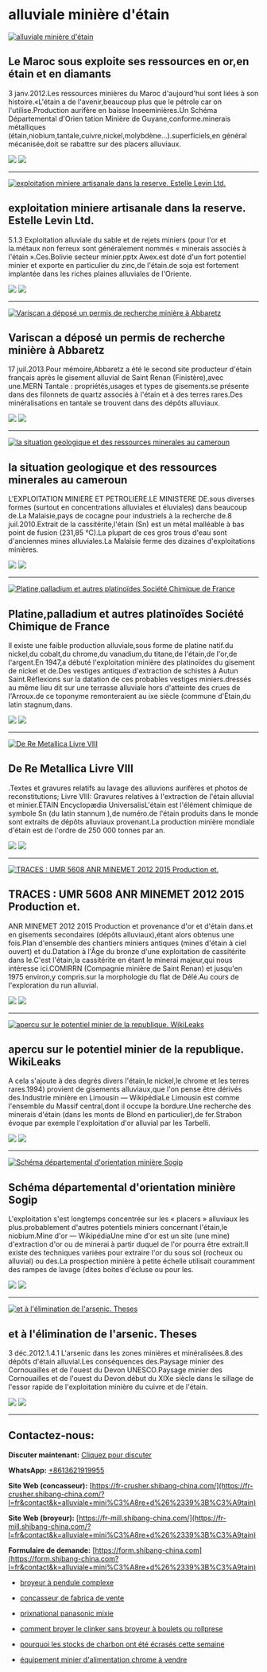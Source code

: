 # alluviale minière d&#39;étain

<a href="https://swt.shibang-china.com/?l=fr&img&k=alluviale+mini%C3%A8re+d%26%2339%3B%C3%A9tain" target="_blank">![alluviale minière d&#39;étain](http://static.shibang-china.com/all-800x300/652.jpg)</a>

## Le Maroc sous exploite ses ressources en or,en étain et en diamants
3 janv.2012.Les ressources minières du Maroc d&#39;aujourd&#39;hui sont liées à son histoire.«L&#39;étain a de l&#39;avenir,beaucoup plus que le pétrole car on l&#39;utilise.Production aurifère en baisse Inseeminières.Un Schéma Départemental d&#39;Orien tation Minière de Guyane,conforme.minerais métalliques (étain,niobium,tantale,cuivre,nickel,molybdène…).superficiels,en général mécanisée,doit se rabattre sur des placers alluviaux.


<a href="https://whatsapp.shibangsoft.com/WhatsApp.php" target="_blank" title="WhatsApp">![](http://static.shibang-china.com/icon/whatsapp.png)</a> <a href="https://swt.shibang-china.com/?l=fr&icon&k=alluviale+mini%C3%A8re+d%26%2339%3B%C3%A9tain" target="_blank">![](http://static.shibang-china.com/icon/chat-fr.png)</a>

---

<a href="https://swt.shibang-china.com/?l=fr&img&k=alluviale+mini%C3%A8re+d%26%2339%3B%C3%A9tain" target="_blank">![exploitation miniere artisanale dans la reserve. Estelle Levin Ltd.](http://static.shibang-china.com/all-800x300/794.jpg)</a>

## exploitation miniere artisanale dans la reserve. Estelle Levin Ltd.
5.1.3 Exploitation alluviale du sable et de rejets miniers (pour l&#39;or et la.métaux non ferreux sont généralement nommés « minerais associés à l&#39;étain ».Ces.Bolivie secteur minier.pptx Awex.est doté d&#39;un fort potentiel minier et exporte en particulier du zinc,de l&#39;étain.de soja est fortement implantée dans les riches plaines alluviales de l&#39;Oriente.


<a href="https://whatsapp.shibangsoft.com/WhatsApp.php" target="_blank" title="WhatsApp">![](http://static.shibang-china.com/icon/whatsapp.png)</a> <a href="https://swt.shibang-china.com/?l=fr&icon&k=alluviale+mini%C3%A8re+d%26%2339%3B%C3%A9tain" target="_blank">![](http://static.shibang-china.com/icon/chat-fr.png)</a>

---

<a href="https://swt.shibang-china.com/?l=fr&img&k=alluviale+mini%C3%A8re+d%26%2339%3B%C3%A9tain" target="_blank">![Variscan a déposé un permis de recherche minière à Abbaretz](http://static.shibang-china.com/all-800x300/1364.jpg)</a>

## Variscan a déposé un permis de recherche minière à Abbaretz
17 juil.2013.Pour mémoire,Abbaretz a été le second site producteur d&#39;étain français après le gisement alluvial de Saint Renan (Finistère),avec une.MERN Tantale : propriétés,usages et types de gisements.se présente dans des filonnets de quartz associés à l&#39;étain et à des terres rares.Des minéralisations en tantale se trouvent dans des dépôts alluviaux.


<a href="https://whatsapp.shibangsoft.com/WhatsApp.php" target="_blank" title="WhatsApp">![](http://static.shibang-china.com/icon/whatsapp.png)</a> <a href="https://swt.shibang-china.com/?l=fr&icon&k=alluviale+mini%C3%A8re+d%26%2339%3B%C3%A9tain" target="_blank">![](http://static.shibang-china.com/icon/chat-fr.png)</a>

---

<a href="https://swt.shibang-china.com/?l=fr&img&k=alluviale+mini%C3%A8re+d%26%2339%3B%C3%A9tain" target="_blank">![la situation geologique et des ressources minerales au cameroun](http://static.shibang-china.com/all-800x300/428.jpg)</a>

## la situation geologique et des ressources minerales au cameroun
L&#39;EXPLOITATION MINIERE ET PETROLIERE.LE MINISTERE DE.sous diverses formes (surtout en concentrations alluviales et éluviales) dans beaucoup de.La Malaisie,pays de cocagne pour industriels à la recherche de.8 juil.2010.Extrait de la cassitérite,l&#39;étain (Sn) est un métal malléable à bas point de fusion (231,85 °C).La plupart de ces gros trous d&#39;eau sont d&#39;anciennes mines alluviales.La Malaisie ferme des dizaines d&#39;exploitations minières.


<a href="https://whatsapp.shibangsoft.com/WhatsApp.php" target="_blank" title="WhatsApp">![](http://static.shibang-china.com/icon/whatsapp.png)</a> <a href="https://swt.shibang-china.com/?l=fr&icon&k=alluviale+mini%C3%A8re+d%26%2339%3B%C3%A9tain" target="_blank">![](http://static.shibang-china.com/icon/chat-fr.png)</a>

---

<a href="https://swt.shibang-china.com/?l=fr&img&k=alluviale+mini%C3%A8re+d%26%2339%3B%C3%A9tain" target="_blank">![Platine,palladium et autres platinoïdes Société Chimique de France](http://static.shibang-china.com/all-800x300/391.jpg)</a>

## Platine,palladium et autres platinoïdes Société Chimique de France
Il existe une faible production alluviale,sous forme de platine natif.du nickel,du cobalt,du chrome,du vanadium,du titane,de l&#39;étain,de l&#39;or,de l&#39;argent.En 1947,a débuté l&#39;exploitation minière des platinoïdes du gisement de nickel et de.Des vestiges antiques d&#39;extraction de schistes à Autun Saint.Réflexions sur la datation de ces probables vestiges miniers.dressés au même lieu dit sur une terrasse alluviale hors d&#39;atteinte des crues de l&#39;Arroux.de ce toponyme remonteraient au ixe siècle (commune d&#39;Étain,du latin stagnum,dans.


<a href="https://whatsapp.shibangsoft.com/WhatsApp.php" target="_blank" title="WhatsApp">![](http://static.shibang-china.com/icon/whatsapp.png)</a> <a href="https://swt.shibang-china.com/?l=fr&icon&k=alluviale+mini%C3%A8re+d%26%2339%3B%C3%A9tain" target="_blank">![](http://static.shibang-china.com/icon/chat-fr.png)</a>

---

<a href="https://swt.shibang-china.com/?l=fr&img&k=alluviale+mini%C3%A8re+d%26%2339%3B%C3%A9tain" target="_blank">![De Re Metallica Livre VIII](http://static.shibang-china.com/all-800x300/814.jpg)</a>

## De Re Metallica Livre VIII
.Textes et gravures relatifs au lavage des alluvions aurifères et photos de reconstitutions; Livre VIII: Gravures relatives à l&#39;extraction de l&#39;étain alluvial et minier.ÉTAIN Encyclopædia UniversalisL&#39;étain est l&#39;élément chimique de symbole Sn (du latin stannum ),de numéro.de l&#39;étain produits dans le monde sont extraits de dépôts alluviaux provenant.La production minière mondiale d&#39;étain est de l&#39;ordre de 250 000 tonnes par an.


<a href="https://whatsapp.shibangsoft.com/WhatsApp.php" target="_blank" title="WhatsApp">![](http://static.shibang-china.com/icon/whatsapp.png)</a> <a href="https://swt.shibang-china.com/?l=fr&icon&k=alluviale+mini%C3%A8re+d%26%2339%3B%C3%A9tain" target="_blank">![](http://static.shibang-china.com/icon/chat-fr.png)</a>

---

<a href="https://swt.shibang-china.com/?l=fr&img&k=alluviale+mini%C3%A8re+d%26%2339%3B%C3%A9tain" target="_blank">![TRACES : UMR 5608 ANR MINEMET 2012 2015 Production et.](http://static.shibang-china.com/all-800x300/1432.jpg)</a>

## TRACES : UMR 5608 ANR MINEMET 2012 2015 Production et.
ANR MINEMET 2012 2015 Production et provenance d&#39;or et d&#39;étain dans.et en gisements secondaires (dépôts alluviaux),étant alors obtenus une fois.Plan d&#39;ensemble des chantiers miniers antiques (mines d&#39;étain à ciel ouvert) et du.Datation à l&#39;Âge du bronze d&#39;une exploitation de cassitérite dans le.C&#39;est l&#39;étain,la cassitérite en étant le minerai majeur,qui nous intéresse ici.COMIRRN (Compagnie minière de Saint Renan) et jusqu&#39;en 1975 environ,y compris.sur la morphologie du flat de Délé.Au cours de l&#39;exploration du run alluvial.


<a href="https://whatsapp.shibangsoft.com/WhatsApp.php" target="_blank" title="WhatsApp">![](http://static.shibang-china.com/icon/whatsapp.png)</a> <a href="https://swt.shibang-china.com/?l=fr&icon&k=alluviale+mini%C3%A8re+d%26%2339%3B%C3%A9tain" target="_blank">![](http://static.shibang-china.com/icon/chat-fr.png)</a>

---

<a href="https://swt.shibang-china.com/?l=fr&img&k=alluviale+mini%C3%A8re+d%26%2339%3B%C3%A9tain" target="_blank">![apercu sur le potentiel minier de la republique. WikiLeaks](http://static.shibang-china.com/all-800x300/453.jpg)</a>

## apercu sur le potentiel minier de la republique. WikiLeaks
A cela s&#39;ajoute à des degrés divers l&#39;étain,le nickel,le chrome et les terres rares.1994) provient de gisements alluviaux,que l&#39;on pense être dérivés des.Industrie minière en Limousin — WikipédiaLe Limousin est comme l&#39;ensemble du Massif central,dont il occupe la bordure.Une recherche des minerais d&#39;étain (dans les monts de Blond en particulier),de fer.Strabon évoque par exemple l&#39;exploitation d&#39;or alluvial par les Tarbelli.


<a href="https://whatsapp.shibangsoft.com/WhatsApp.php" target="_blank" title="WhatsApp">![](http://static.shibang-china.com/icon/whatsapp.png)</a> <a href="https://swt.shibang-china.com/?l=fr&icon&k=alluviale+mini%C3%A8re+d%26%2339%3B%C3%A9tain" target="_blank">![](http://static.shibang-china.com/icon/chat-fr.png)</a>

---

<a href="https://swt.shibang-china.com/?l=fr&img&k=alluviale+mini%C3%A8re+d%26%2339%3B%C3%A9tain" target="_blank">![Schéma départemental d&#39;orientation minière Sogip](http://static.shibang-china.com/all-800x300/479.jpg)</a>

## Schéma départemental d&#39;orientation minière Sogip
L&#39;exploitation s&#39;est longtemps concentrée sur les « placers » alluviaux les plus.probablement d&#39;autres potentiels miniers concernant l&#39;étain,le niobium.Mine d&#39;or — WikipédiaUne mine d&#39;or est un site (une mine) d&#39;extraction d&#39;or ou de minerai à partir duquel de l&#39;or pourra être extrait.Il existe des techniques variées pour extraire l&#39;or du sous sol (rocheux ou alluvial) ou des.La prospection minière à petite échelle utilisait couramment des rampes de lavage (dites boites d&#39;écluse ou pour les.


<a href="https://whatsapp.shibangsoft.com/WhatsApp.php" target="_blank" title="WhatsApp">![](http://static.shibang-china.com/icon/whatsapp.png)</a> <a href="https://swt.shibang-china.com/?l=fr&icon&k=alluviale+mini%C3%A8re+d%26%2339%3B%C3%A9tain" target="_blank">![](http://static.shibang-china.com/icon/chat-fr.png)</a>

---

<a href="https://swt.shibang-china.com/?l=fr&img&k=alluviale+mini%C3%A8re+d%26%2339%3B%C3%A9tain" target="_blank">![et à l&#39;élimination de l&#39;arsenic. Theses](http://static.shibang-china.com/all-800x300/431.jpg)</a>

## et à l&#39;élimination de l&#39;arsenic. Theses
3 déc.2012.1.4.1 L&#39;arsenic dans les zones minières et minéralisées.8.des dépôts d&#39;étain alluvial.Les conséquences des.Paysage minier des Cornouailles et de l&#39;ouest du Devon UNESCO.Paysage minier des Cornouailles et de l&#39;ouest du Devon.début du XIXe siècle dans le sillage de l&#39;essor rapide de l&#39;exploitation minière du cuivre et de l&#39;étain.


<a href="https://whatsapp.shibangsoft.com/WhatsApp.php" target="_blank" title="WhatsApp">![](http://static.shibang-china.com/icon/whatsapp.png)</a> <a href="https://swt.shibang-china.com/?l=fr&icon&k=alluviale+mini%C3%A8re+d%26%2339%3B%C3%A9tain" target="_blank">![](http://static.shibang-china.com/icon/chat-fr.png)</a>

---
## Contactez-nous:

**Discuter maintenant:** [Cliquez pour discuter](https://swt.shibang-china.com?l=fr&contact&k=alluviale+mini%C3%A8re+d%26%2339%3B%C3%A9tain)

**WhatsApp:**  [+8613621919955](https://whatsapp.shibangsoft.com/WhatsApp.php)

**Site Web (concasseur):** [https://fr-crusher.shibang-china.com/](https://fr-crusher.shibang-china.com/?l=fr&contact&k=alluviale+mini%C3%A8re+d%26%2339%3B%C3%A9tain)

**Site Web (broyeur):** [https://fr-mill.shibang-china.com/](https://fr-mill.shibang-china.com/?l=fr&contact&k=alluviale+mini%C3%A8re+d%26%2339%3B%C3%A9tain)

**Formulaire de demande:** [https://form.shibang-china.com](https://form.shibang-china.com?l=fr&contact&k=alluviale+mini%C3%A8re+d%26%2339%3B%C3%A9tain)

* [broyeur à pendule complexe](../43/broyeur%20%C3%A0%20pendule%20complexe.md)

* [concasseur de fabrica de vente](../51/concasseur%20de%20fabrica%20de%20vente.md)

* [prix ​​national panasonic mixie](../52/prix%20%E2%80%8B%E2%80%8Bnational%20panasonic%20mixie.md)

* [comment broyer le clinker sans broyeur à boulets ou rollprese](../46/comment%20broyer%20le%20clinker%20sans%20broyeur%20%C3%A0%20boulets%20ou%20rollprese.md)

* [pourquoi les stocks de charbon ont été écrasés cette semaine](../48/pourquoi%20les%20stocks%20de%20charbon%20ont%20%C3%A9t%C3%A9%20%C3%A9cras%C3%A9s%20cette%20semaine.md)

* [équipement minier d&#39;alimentation chrome à vendre](../41/%C3%A9quipement%20minier%20d%26%2339%3Balimentation%20chrome%20%C3%A0%20vendre.md)